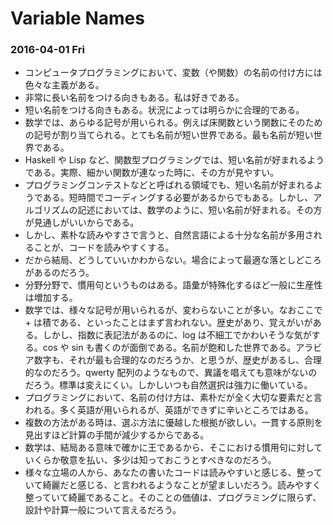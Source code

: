 # Variable Names

### 2016-04-01 Fri

- コンピュータプログラミングにおいて、変数（や関数）の名前の付け方には色々な主義がある。
- 非常に長い名前をつける向きもある。私は好きである。
- 短い名前をつける向きもある。状況によっては明らかに合理的である。
- 数学では、あらゆる記号が用いられる。例えば床関数という関数にそのための記号が割り当てられる。とても名前が短い世界である。最も名前が短い世界である。
- Haskell や Lisp など、関数型プログラミングでは、短い名前が好まれるようである。実際、細かい関数が連なった時に、その方が見やすい。
- プログラミングコンテストなどと呼ばれる領域でも、短い名前が好まれるようである。短時間でコーディングする必要があるからでもある。しかし、アルゴリズムの記述においては、数学のように、短い名前が好まれる。その方が見通しがいいからである。
- しかし、素朴な読みやすさで言うと、自然言語による十分な名前が多用されることが、コードを読みやすくする。
- だから結局、どうしていいかわからない。場合によって最適な落としどころがあるのだろう。
- 分野分野で、慣用句というものはある。語彙が特殊化するほど一般に生産性は増加する。
- 数学では、様々な記号が用いられるが、変わらないことが多い。なおここで + は積である、といったことはまず言われない。歴史があり、覚えがいがある。しかし、指数に表記法があるのに、log は不細工でかわいそうな気がする。cos や sin も書くのが面倒である。名前が飽和した世界である。アラビア数字も、それが最も合理的なのだろうか、と思うが、歴史があるし、合理的なのだろう。qwerty 配列のようなもので、異議を唱えても意味がないのだろう。標準は変えにくい。しかしいつも自然選択は強力に働いている。
- プログラミングにおいて、名前の付け方は、素朴だが全く大切な要素だと言われる。多く英語が用いられるが、英語ができずに辛いところではある。
- 複数の方法がある時は、選ぶ方法に優越した根拠が欲しい。一貫する原則を見出すほど計算の手間が減少するからである。
- 数学は、結局ある意味で確かに王であるから、そこにおける慣用句に対していくらか敬意を払い、多少は知っておこうとすべきなのだろう。
- 様々な立場の人から、あなたの書いたコードは読みやすいと感じる、整っていて綺麗だと感じる、と言われるようなことが望ましいだろう。読みやすく整っていて綺麗であること。そのことの価値は、プログラミングに限らず、設計や計算一般について言えるだろう。
